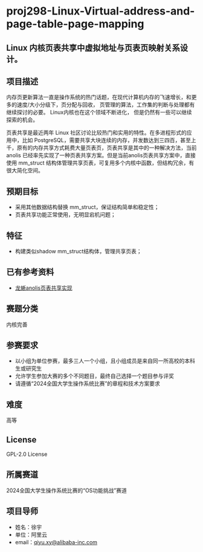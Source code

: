 # proj298-Linux-Virtual-address-and-page-table-page-mapping
## Linux 内核页表共享中虚拟地址与页表页映射关系设计。

## 项目描述

内存页更新算法一直是操作系统的热门话题，在现代计算机内存的飞速增长，和更多的速度/大小分级下，页分配与回收， 页管理的算法，工作集的判断与处理都有继续探讨的必要。 Linux内核也在这个领域不断进化， 但是仍然有一些可以继续探索的机会。

页表共享是最近两年 Linux 社区讨论比较热门和实用的特性。在多进程形式的应用中，比如 PostgreSQL，需要共享大块连续的内存，并发数达到三四百，甚至上千，原有的内存共享方式耗费大量页表页，页表共享是其中的一种解决方法，当前 anolis 已经率先实现了一种页表共享方案。但是当前anolis页表共享方案中，直接使用 mm_struct 结构体管理共享页表，可复用多个内核中函数，但结构冗余，有很大简化空间。


## 预期目标

- 采用其他数据结构替换 mm_struct，保证结构简单和稳定性；
- 页表共享功能正常使用，无明显宕机问题；

## 特征

- 构建类似shadow mm_struct结构体，管理共享页表；

## 已有参考资料

- [龙蜥anolis页表共享实现](https://gitee.com/anolis/cloud-kernel/pulls/2550)

## 赛题分类

内核完善

## 参赛要求

- 以小组为单位参赛，最多三人一个小组，且小组成员是来自同一所高校的本科生或研究生
- 允许学生参加大赛的多个不同题目，最终自己选择一个题目参与评奖
- 请遵循“2024全国大学生操作系统比赛”的章程和技术方案要求

## 难度

高等

## License

GPL-2.0 License

## 所属赛道

2024全国大学生操作系统比赛的“OS功能挑战”赛道

## 项目导师

- 姓名：徐宇
- 单位：阿里云
- email：[qiyu.xy@alibaba-inc.com](qiyu.xy@alibaba-inc.com)
